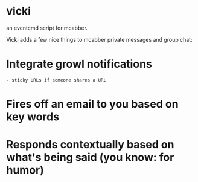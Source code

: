 vicki
=====

an eventcmd script for mcabber.

Vicki adds a few nice things to mcabber private messages and group chat:

# Integrate growl notifications
    - sticky URLs if someone shares a URL
# Fires off an email to you based on key words
# Responds contextually based on what's being said (you know: for humor)
